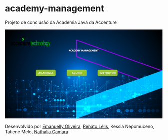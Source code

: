 # academy-management
Projeto de conclusão da Academia Java da Accenture

![Página principal](/screenshots/pagina-principal.png)

Desenvolvido por [Emanuelly Oliveira](github.com/Emanuellysac), [Renato Lélis](github.com/rjLelis), Kessia Nepomuceno, Tatiene Melo, [Nathalia Camara](github.com/nathaliacamara)
